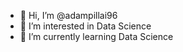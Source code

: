 - 👋 Hi, I’m @adampillai96
- 👀 I’m interested in Data Science
- 🌱 I’m currently learning Data Science
